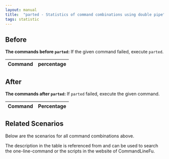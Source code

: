 ```yaml
---
layout: manual
title:  "parted - Statistics of command combinations using double pipe"
tags: statistic
---
```


## Before

__The commands before `parted`:__ If the given command failed, execute `parted`.

| Command | percentage |
|--------|--------|



## After

__The commands after `parted`:__ If `parted` failed, execute the given command.

| Command | Percentage | 
|-------|--------|



## Related Scenarios

Below are the scenarios for all command combinations above.

The description in the table is referenced from and can be used to search the one-line-command or the scripts in the website of CommandLineFu.




